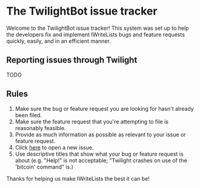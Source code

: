 The TwilightBot issue tracker
==================

Welcome to the TwilightBot issue tracker! This system was set up to help the developers fix and implement IWriteLists bugs and feature requests quickly, easily, and in an efficient manner.

## Reporting issues through Twilight
TODO

## Rules

1. Make sure the bug or feature request you are looking for hasn't already been filed.
2. Make sure the feature request that you're attempting to file is reasonably feasible.
3. Provide as much information as possible as relevant to your issue or feature request.
4. Click [here](https://github.com/TDLive/iwritelists-issues/issues/new) to open a new issue.
5. Use descriptive titles that show what your bug or feature request is about (e.g. "Help!" is not acceptable; "Twilight crashes on use of the 'bitcoin' command" is.)

Thanks for helping us make IWriteLists the best it can be!
